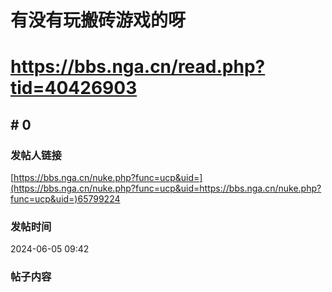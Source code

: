 # 有没有玩搬砖游戏的呀
# https://bbs.nga.cn/read.php?tid=40426903

## \# 0
### 发帖人链接
[https://bbs.nga.cn/nuke.php?func=ucp&uid=](https://bbs.nga.cn/nuke.php?func=ucp&uid=https://bbs.nga.cn/nuke.php?func=ucp&uid=)65799224

### 发帖时间
2024-06-05 09:42

### 帖子内容


